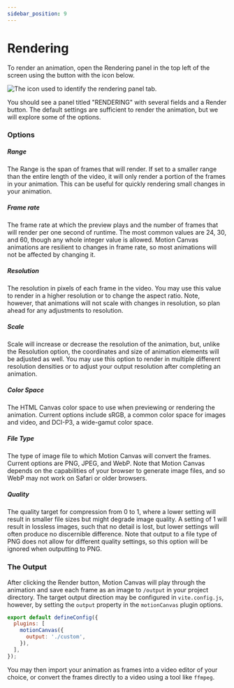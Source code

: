 ```yaml
---
sidebar_position: 9
---
```


# Rendering

To render an animation, open the Rendering panel in the top left of the screen
using the button with the icon below.

![The icon used to identify the rendering panel tab.](/img/rendering_icon.svg)

You should see a panel titled "RENDERING" with several fields and a Render
button. The default settings are sufficient to render the animation, but we will
explore some of the options.

### Options

##### Range

The Range is the span of frames that will render. If set to a smaller range than
the entire length of the video, it will only render a portion of the frames in
your animation. This can be useful for quickly rendering small changes in your
animation.

##### Frame rate

The frame rate at which the preview plays and the number of frames that will
render per one second of runtime. The most common values are 24, 30, and 60,
though any whole integer value is allowed. Motion Canvas animations are
resilient to changes in frame rate, so most animations will not be affected by
changing it.

##### Resolution

The resolution in pixels of each frame in the video. You may use this value to
render in a higher resolution or to change the aspect ratio. Note, however, that
animations will not scale with changes in resolution, so plan ahead for any
adjustments to resolution.

##### Scale

Scale will increase or decrease the resolution of the animation, but, unlike the
Resolution option, the coordinates and size of animation elements will be
adjusted as well. You may use this option to render in multiple different
resolution densities or to adjust your output resolution after completing an
animation.

##### Color Space

The HTML Canvas color space to use when previewing or rendering the animation.
Current options include sRGB, a common color space for images and video, and
DCI-P3, a wide-gamut color space.

##### File Type

The type of image file to which Motion Canvas will convert the frames. Current
options are PNG, JPEG, and WebP. Note that Motion Canvas depends on the
capabilities of your browser to generate image files, and so WebP may not work
on Safari or older browsers.

##### Quality

The quality target for compression from 0 to 1, where a lower setting will
result in smaller file sizes but might degrade image quality. A setting of 1
will result in lossless images, such that no detail is lost, but lower settings
will often produce no discernible difference. Note that output to a file type of
PNG does not allow for different quality settings, so this option will be
ignored when outputting to PNG.

### The Output

After clicking the Render button, Motion Canvas will play through the animation
and save each frame as an image to `/output` in your project directory. The
target output direction may be configured in `vite.config.js`, however, by
setting the `output` property in the `motionCanvas` plugin options.

```js
export default defineConfig({
  plugins: [
    motionCanvas({
      output: './custom',
    }),
  ],
});
```

You may then import your animation as frames into a video editor of your choice,
or convert the frames directly to a video using a tool like `ffmpeg`.

